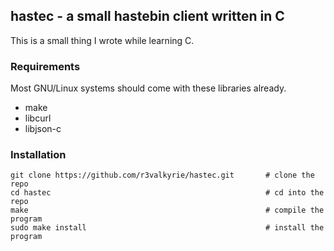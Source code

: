 ## hastec - a small hastebin client written in C

This is a small thing I wrote while learning C.

### Requirements
Most GNU/Linux systems should come with these libraries already.

* make
* libcurl
* libjson-c

### Installation
```
git clone https://github.com/r3valkyrie/hastec.git       # clone the repo
cd hastec                                                # cd into the repo
make                                                     # compile the program
sudo make install                                        # install the program
```
